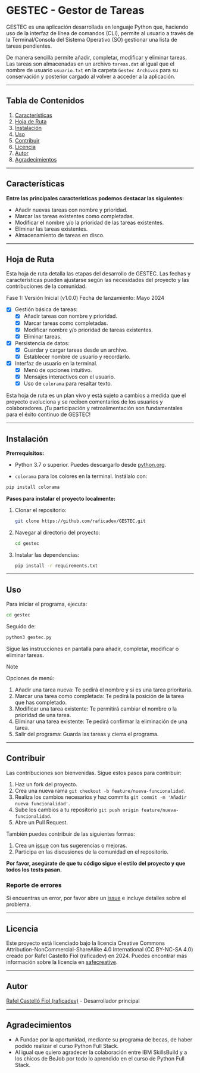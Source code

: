 # GESTEC - Gestor de Tareas
GESTEC es una aplicación desarrollada en lenguaje Python que, haciendo uso de la interfaz de línea de comandos (CLI), permite al usuario a través de la Terminal/Consola del Sistema Operativo (SO) gestionar una lista de tareas pendientes. 

De manera sencilla permite añadir, completar, modificar y eliminar tareas. Las tareas son almacenadas en un archivo `tareas.dat` al igual que el nombre de usuario `usuario.txt` en la carpeta `Gestec Archivos` para su conservación y posterior cargado al volver a acceder a la aplicación.

---
## Tabla de Contenidos
1. [Características](#características)
2. [Hoja de Ruta](#hojaderuta)
3. [Instalación](#instalación)
4. [Uso](#uso)
5. [Contribuir](#contribuir)
6. [Licencia](#licencia)
7. [Autor](#autor)
8. [Agradecimientos](#agradecimientos)
   
---
## Características
**Entre las principales características podemos destacar las siguientes:**
- Añadir nuevas tareas con nombre y prioridad.
- Marcar las tareas existentes como completadas.
- Modificar el nombre y/o la prioridad de las tareas existentes.
- Eliminar las tareas existentes.
- Almacenamiento de tareas en disco.

---
## Hoja de Ruta
Esta hoja de ruta detalla las etapas del desarrollo de GESTEC. Las fechas y características pueden ajustarse según las necesidades del proyecto y las contribuciones de la comunidad.

Fase 1: Versión Inicial (v1.0.0)
Fecha de lanzamiento: Mayo 2024

 - [x] Gestión básica de tareas:
   - [x] Añadir tareas con nombre y prioridad.
   - [x] Marcar tareas como completadas.
   - [x] Modificar nombre y/o prioridad de tareas existentes.
   - [x] Eliminar tareas.
 - [x] Persistencia de datos:
   - [x] Guardar y cargar tareas desde un archivo.
   - [x] Establecer nombre de usuario y recordarlo.
 - [x] Interfaz de usuario en la terminal.
   - [x] Menú de opciones intuitivo.
   - [x] Mensajes interactivos con el usuario.
   - [x] Uso de `colorama` para resaltar texto.
  
  Esta hoja de ruta es un plan vivo y está sujeto a cambios a medida que el proyecto evoluciona y se reciben comentarios de los usuarios y colaboradores. ¡Tu participación y retroalimentación son fundamentales para el éxito continuo de GESTEC!

---
## Instalación
**Prerrequisitos:**
- Python 3.7 o superior. Puedes descargarlo desde [python.org](https://python.org).

- `colorama` para los colores en la terminal. Instálalo con:
```bash
pip install colorama
```
**Pasos para instalar el proyecto localmente:**
1. Clonar el repositorio:
    ```bash
    git clone https://github.com/raficadev/GESTEC.git
    ```
2. Navegar al directorio del proyecto:
    ```bash
    cd gestec
    ```
3. Instalar las dependencias:
    ```bash
    pip install -r requirements.txt
    ```
    
---
## Uso
Para iniciar el programa, ejecuta:
```bash
cd gestec
```
Seguido de:
```bash
python3 gestec.py
```
Sigue las instrucciones en pantalla para añadir, completar, modificar o eliminar tareas.
> [!NOTE]
> Opciones de menú:
> 1. Añadir una tarea nueva: Te pedirá el nombre y si es una tarea prioritaria.
> 2. Marcar una tarea como completada: Te pedirá la posición de la tarea que has completado.
> 3. Modificar una tarea existente: Te permitirá cambiar el nombre o la prioridad de una tarea.
> 4. Eliminar una tarea existente: Te pedirá confirmar la eliminación de una tarea.
> 5. Salir del programa: Guarda las tareas y cierra el programa.

---
## Contribuir
Las contribuciones son bienvenidas. Sigue estos pasos para contribuir:
1. Haz un fork del proyecto.
2. Crea una nueva rama `git checkout -b feature/nueva-funcionalidad`.
3. Realiza los cambios necesarios y haz commits `git commit -m 'Añadir nueva funcionalidad'`.
4. Sube los cambios a tu repositorio `git push origin feature/nueva-funcionalidad`.
5. Abre un Pull Request.

También puedes contribuir de las siguientes formas:
1. Crea un [issue](https://github.com/raficadev/GESTEC/issues) con tus sugerencias o mejoras.
2. Participa en las discusiones de la comunidad en el repositorio.
   
**Por favor, asegúrate de que tu código sigue el estilo del proyecto y que todos los tests pasan.**

### Reporte de errores
Si encuentras un error, por favor abre un [issue](https://github.com/raficadev/GESTEC/issues) e incluye detalles sobre el problema.

---
## Licencia
Este proyecto está licenciado bajo la licencia Creative Commons Attribution-NonCommercial-ShareAlike 4.0 International (CC BY-NC-SA 4.0) creado por Rafel Castelló Fiol (raficadev) en 2024. Puedes encontrar más información sobre la licencia en [safecreative](https://www.safecreative.org/work/2405097929940-gestec).
    
---
## Autor
[Rafel Castelló Fiol (raficadev)](https://github.com/raficadev) - Desarrollador principal

---
## Agradecimientos
- A Fundae por la oportunidad, mediante su programa de becas, de haber podido realizar el curso Python Full Stack.
- Al igual que quiero agradecer la colaboración entre IBM SkillsBuild y a los chicos de BeJob por todo lo aprendido en el curso de Python Full Stack.
